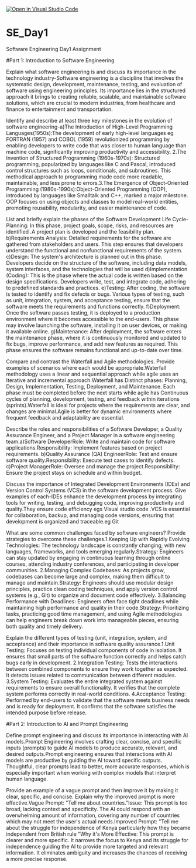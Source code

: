 [![Open in Visual Studio Code](https://classroom.github.com/assets/open-in-vscode-2e0aaae1b6195c2367325f4f02e2d04e9abb55f0b24a779b69b11b9e10269abc.svg)](https://classroom.github.com/online_ide?assignment_repo_id=15567199&assignment_repo_type=AssignmentRepo)
# SE_Day1
Software Engineering Day1 Assignment

#Part 1: Introduction to Software Engineering

Explain what software engineering is and discuss its importance in the technology industry-Software engineering is a discipline that involves the systematic design, development, maintenance, testing, and evaluation of software using engineering principles. Its importance lies in the structured approach it brings to creating reliable, scalable, and maintainable software solutions, which are crucial to modern industries, from healthcare and finance to entertainment and transportation.


Identify and describe at least three key milestones in the evolution of software engineering-a)The Introduction of High-Level Programming Languages(1950s):The development of early high-level languages eg FORTRAN (1957) and COBOL (1959) revolutionized programming by enabling developers to write code that was closer to human language than machine code, significantly improving productivity and accessibility.
2.The Invention of Structured Programming (1960s-1970s):
Structured programming, popularized by languages like C and Pascal, introduced control structures such as loops, conditionals, and subroutines. This methodical approach to programming made code more readable, maintainable, and less prone to errors.3.The Emergence of Object-Oriented Programming (1980s-1990s):Object-Oriented Programming (OOP), introduced by languages like Smalltalk and C++, marked a major milestone. OOP focuses on using objects and classes to model real-world entities, promoting reusability, modularity, and easier maintenance of code.


List and briefly explain the phases of the Software Development Life Cycle-Planning:
In this phase, project goals, scope, risks, and resources are identified .A project plan is developed and the feasibility plan.
b)Requirements Analysis:
Detailed requirements for the software are gathered from stakeholders and users. This step ensures that developers understand the functional and nonfunctional requirements of the system.
c)Design:
The system's architecture is planned out in this phase. Developers decide on the structure of the software, including data models, system interfaces, and the technologies that will be used
d)Implementation (Coding):
This is the phase where the actual code is written based on the design specifications. Developers write, test, and integrate code, adhering to predefined standards and practices.
e)Testing:
After coding, the software is tested to identify and fix defects or bugs. Various types of testing, such as unit, integration, system, and acceptance testing, ensure that the software meets the requirements and functions correctly.
f)Deployment:
Once the software passes testing, it is deployed to a production environment where it becomes accessible to the end-users. This phase may involve launching the software, installing it on user devices, or making it available online.
g)Maintenance:
After deployment, the software enters the maintenance phase, where it is continuously monitored and updated to fix bugs, improve performance, and add new features as required. This phase ensures the software remains functional and up-to-date over time.


Compare and contrast the Waterfall and Agile methodologies. Provide examples of scenarios where each would be appropriate.Waterfall methodology uses a linear and sequential approach while agile uses an Iterative and incremental approach.Waterfall has Distinct phases: Planning, Design, Implementation, Testing, Deployment, and Maintenance. Each phase must be completed before the next starts while agile has Continuous cycles of planning, development, testing, and feedback within iterations (sprints).Waterfall is ideal for projects where the requirements are clear, and changes are minimal.Agile is better for dynamic environments where frequent feedback and adaptability are essential.


Describe the roles and responsibilities of a Software Developer, a Quality Assurance Engineer, and a Project Manager in a software engineering team.a)Software DeveloperRole: Write and maintain code for software applications.Responsibility: Implement features based on project requirements.
b)Quality Assurance (QA) EngineerRole: Test and ensure software quality.Responsibility: Execute test cases to identify defects.
c)Project ManagerRole: Oversee and manage the project.Responsibility: Ensure the project stays on schedule and within budget.


Discuss the importance of Integrated Development Environments (IDEs) and Version Control Systems (VCS) in the software development process. Give examples of each-IDEs enhance the development process by integrating tools for writing, testing, and debugging code, improving productivity and quality.They ensure code efficiency egs Visual studio code .VCS is essential for collaboration, backup, and managing code versions, ensuring that development is organized and traceable.eg Git


What are some common challenges faced by software engineers? Provide strategies to overcome these challenges.1.Keeping Up with Rapidly Evolving Technologies: The technology landscape is constantly changing, with new languages, frameworks, and tools emerging regularly.Strategy: Engineers can stay updated by engaging in continuous learning through online courses, attending industry conferences, and participating in developer communities.
2.Managing Complex Codebases: As projects grow, codebases can become large and complex, making them difficult to manage and maintain.Strategy: Engineers should use modular design principles, practice clean coding techniques, and apply version control systems (e.g., Git) to organize and document code effectively.
3.Balancing Performance with Deadlines: Engineers often face tight deadlines while maintaining high performance and quality in their code.Strategy: Prioritizing tasks, practicing good time management, and using Agile methodologies can help engineers break down work into manageable pieces, ensuring both quality and timely delivery.


Explain the different types of testing (unit, integration, system, and acceptance) and their importance in software quality assurance.1.Unit Testing:
Focuses on testing individual components of code in isolation. It ensures that small parts of the software function correctly and helps catch bugs early in development.
2.Integration Testing:
Tests the interactions between combined components to ensure they work together as expected. It detects issues related to communication between different modules.
3.System Testing:
Evaluates the entire integrated system against requirements to ensure overall functionality. It verifies that the complete system performs correctly in real-world conditions.
4.Acceptance Testing:
Performed by end-users to validate that the software meets business needs and is ready for deployment. It confirms that the software satisfies the intended purpose before release.


#Part 2: Introduction to AI and Prompt Engineering


Define prompt engineering and discuss its importance in interacting with AI models.Prompt Engineering involves crafting clear, concise, and specific inputs (prompts) to guide AI models to produce accurate, relevant, and desired outputs.Prompt engineering ensures that interactions with AI models are productive by guiding the AI toward specific outputs. Thoughtful, clear prompts lead to better, more accurate responses, which is especially important when working with complex models that interpret human language.


Provide an example of a vague prompt and then improve it by making it clear, specific, and concise. Explain why the improved prompt is more effective.Vague Prompt: "Tell me about countries."Issue: This prompt is too broad, lacking context and specificity. The AI could respond with an overwhelming amount of information, covering any number of countries which may not meet the user's actual needs.Improved Prompt: "Tell me about the struggle for independence of Kenya particularly how they became independent from British rule "Why it's More Effective: This prompt is clearer and more specific. It narrows the focus to Kenya and its struggle for independence  guiding the AI to provide more targeted and relevant information. It eliminates ambiguity and increases the chances of receiving a more precise response.
